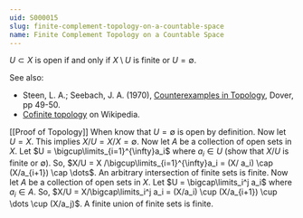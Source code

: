 ```yaml
---
uid: S000015
slug: finite-complement-topology-on-a-countable-space
name: Finite Complement Topology on a Countable Space
---
```

$U \subset X$ is open if and only if $X \setminus U$ is finite or $U = \emptyset$.

See also:

* Steen, L. A.; Seebach, J. A. (1970), [Counterexamples in Topology](http://books.google.com/books/about/Counterexamples_in_Topology.html?id=DkEuGkOtSrUC), Dover, pp 49-50.
* [Cofinite topology](http://en.wikipedia.org/wiki/Finite_complement_topology#Cofinite_topology) on Wikipedia.

[[Proof of Topology]]
When know that $U = \emptyset$ is open by definition. Now let $U = X$. This implies $X/U = X/X = \emptyset$. Now let $A$ be a collection of open sets in $X$. Let $U = \bigcup\limits_{i=1}^{\infty}a_i$ where $a_i \in U$ (show that $X/U$ is finite or $\emptyset$). So, $X/U = X /\bigcup\limits_{i=1}^{\infty}a_i = (X/ a_i) \cap (X/a_{i+1}) \cap \dots$. An arbitrary intersection of finite sets is finite. Now let $A$ be a collection of open sets in $X$. Let $U = \bigcap\limits_i^j a_i$ where $a_i \in A$. So, $X/U = X/\bigcap\limits_i^j a_i = (X/a_i) \cup (X/a_{i+1}) \cup \dots \cup (X/a_j)$. A finite union of finite sets is finite.

